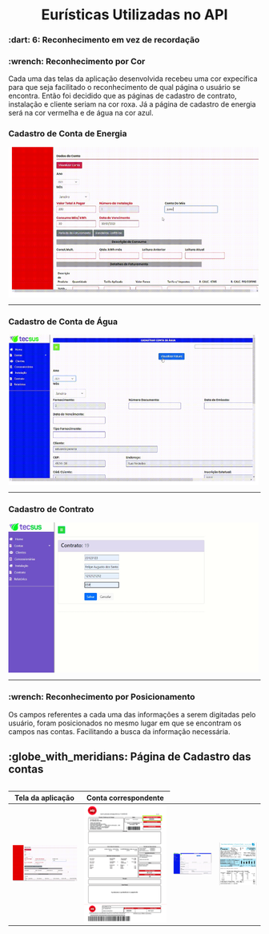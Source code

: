 <h1 align="center">Eurísticas Utilizadas no API</h1>
</p>

<h3> :dart: 6: Reconhecimento em vez de recordação</h3>
</p>

<h3>:wrench: Reconhecimento por Cor</h3>

<p>Cada uma das telas da aplicação desenvolvida recebeu uma cor expecífica para que seja facilitado o reconhecimento de qual página o usuário se encontra.
  Então foi decidido que as páginas de cadastro de contrato, instalação e cliente seriam na cor roxa. Já a página de cadastro de energia será na cor vermelha
  e de água na cor azul.
</p>

<h3> Cadastro de Conta de Energia </h3>
<img src="https://github.com/DanielaMeirelles/Bertoti/blob/main/I.H.C/Documents/cadastro%20de%20energia.png"width="500" height="300" align="center"/>
<hr>
<h3> Cadastro de Conta de Água </h3>
<img src="https://github.com/DanielaMeirelles/Bertoti/blob/main/I.H.C/Documents/cadastro%20de%20agua.png"width="500" height="300" align="center"/>
<hr>
<h3> Cadastro de Contrato </h3>
<img src="https://github.com/DanielaMeirelles/Bertoti/blob/main/I.H.C/Documents/cadastroContrato.jpg"width="500" height="300" align="center"/>
<hr>

<h3>:wrench: Reconhecimento por Posicionamento</h3>
</p>

<p>Os campos referentes a cada uma das informações a serem digitadas pelo usuário, foram posicionados no mesmo lugar em que se encontram os campos nas contas.
  Facilitando a busca da informação necessária.
</p>

<h2>:globe_with_meridians: Página de Cadastro das contas</h2>
  <table align="left">
    <thead>
      <th>Tela da aplicação</th>
      <th>Conta correspondente</th>
       </thead>
    <tbody>
     <tr>
     <td><img src="https://github.com/DanielaMeirelles/Bertoti/blob/main/I.H.C/Documents/cadastro%20de%20energia.png"width="400px"></td>
     <td><img src="https://github.com/DanielaMeirelles/Bertoti/blob/main/I.H.C/Documents/conta%20energia.png"width="400px"></td>
     <td><img src="https://github.com/DanielaMeirelles/Bertoti/blob/main/I.H.C/Documents/cadastro%20de%20agua.png"width="400px"></td>
     <td><img src="https://github.com/DanielaMeirelles/Bertoti/blob/main/I.H.C/Documents/conta%20agua.jpg"width="400px"></td>